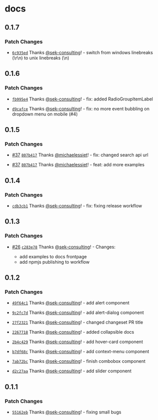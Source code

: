 # docs

## 0.1.7

### Patch Changes

- [`6c935ed`](https://github.com/sek-consulting/solid-ui/commit/6c935ed5ded57937770a7e025424b8368f997b7a) Thanks [@sek-consulting](https://github.com/sek-consulting)! - switch from windows linebreaks (\r\n) to unix linebreaks (\n)

## 0.1.6

### Patch Changes

- [`fb995e4`](https://github.com/sek-consulting/solid-ui/commit/fb995e4ce48774a5551ba17c06a253c5be769977) Thanks [@sek-consulting](https://github.com/sek-consulting)! - fix: added RadioGroupItemLabel

- [`d9cafce`](https://github.com/sek-consulting/solid-ui/commit/d9cafcef3966bafc5ff315636efe1fad2d8eb155) Thanks [@sek-consulting](https://github.com/sek-consulting)! - fix: no more event bubbling on dropdown menu on mobile (#4)

## 0.1.5

### Patch Changes

- [#37](https://github.com/sek-consulting/solid-ui/pull/37) [`807b417`](https://github.com/sek-consulting/solid-ui/commit/807b4171e2c0aaad3e08858082f2fa76eb47a875) Thanks [@michaelessiet](https://github.com/michaelessiet)! - fix: changed search api url

- [#37](https://github.com/sek-consulting/solid-ui/pull/37) [`807b417`](https://github.com/sek-consulting/solid-ui/commit/807b4171e2c0aaad3e08858082f2fa76eb47a875) Thanks [@michaelessiet](https://github.com/michaelessiet)! - feat: add more examples

## 0.1.4

### Patch Changes

- [`cdb3cb1`](https://github.com/sek-consulting/solid-ui/commit/cdb3cb12116790a170b64186432340d91821157e) Thanks [@sek-consulting](https://github.com/sek-consulting)! - fix: fixing release workflow

## 0.1.3

### Patch Changes

- [#26](https://github.com/sek-consulting/solid-ui/pull/26) [`c283e78`](https://github.com/sek-consulting/solid-ui/commit/c283e78feeba71a3cfcd3dac0464bd66ad8d6c29) Thanks [@sek-consulting](https://github.com/sek-consulting)! - Changes:

  - add examples to docs frontpage
  - add npmjs publishing to workflow

## 0.1.2

### Patch Changes

- [`49f64c1`](https://github.com/sek-consulting/solid-ui/commit/49f64c1a0fcc1f079d885582922abd7de84509d1) Thanks [@sek-consulting](https://github.com/sek-consulting)! - add alert component

- [`9c2fc7d`](https://github.com/sek-consulting/solid-ui/commit/9c2fc7d8599b326ba156e22d16ce139de4058de9) Thanks [@sek-consulting](https://github.com/sek-consulting)! - add alert-dialog component

- [`27f2321`](https://github.com/sek-consulting/solid-ui/commit/27f23214bf912ab4ea828a04298503643094f6c6) Thanks [@sek-consulting](https://github.com/sek-consulting)! - changed changeset PR title

- [`2267718`](https://github.com/sek-consulting/solid-ui/commit/2267718ad3a423b89ca972fda9452099b84da1a1) Thanks [@sek-consulting](https://github.com/sek-consulting)! - added collapsible docs

- [`2b4c429`](https://github.com/sek-consulting/solid-ui/commit/2b4c429eb8e093a6f07b66f6190b6c22b5b7d163) Thanks [@sek-consulting](https://github.com/sek-consulting)! - add hover-card component

- [`b7df68c`](https://github.com/sek-consulting/solid-ui/commit/b7df68cd68ec60653f7bfe7edc9f09555e43361e) Thanks [@sek-consulting](https://github.com/sek-consulting)! - add context-menu component

- [`7ab72bc`](https://github.com/sek-consulting/solid-ui/commit/7ab72bc34a5639c08661a7f191efd2201a768c18) Thanks [@sek-consulting](https://github.com/sek-consulting)! - finish combobox component

- [`d2c27aa`](https://github.com/sek-consulting/solid-ui/commit/d2c27aaa50aa57655875c45409fe3db03b3da218) Thanks [@sek-consulting](https://github.com/sek-consulting)! - add slider component

## 0.1.1

### Patch Changes

- [`55162eb`](https://github.com/sek-consulting/solid-ui/commit/55162eb29c0e48b65ae1687b69bb9474832ce8e1) Thanks [@sek-consulting](https://github.com/sek-consulting)! - fixing small bugs
